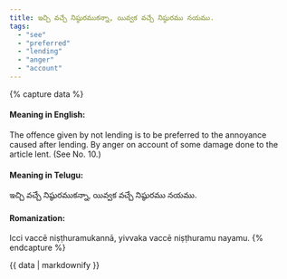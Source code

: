 ```yaml
---
title: ఇచ్చి వచ్చే నిష్ఠురముకన్నా, యివ్వక వచ్చే నిష్ఠురము నయము.
tags:
  - "see"
  - "preferred"
  - "lending"
  - "anger"
  - "account"
---
```


{% capture data %}
#### Meaning in English:
The offence given by not lending is to be preferred to the annoyance caused after lending.
By anger on account of some damage done to the article lent.
(See No. 10.)

#### Meaning in Telugu:
ఇచ్చి వచ్చే నిష్ఠురముకన్నా, యివ్వక వచ్చే నిష్ఠురము నయము.

#### Romanization:
Icci vaccē niṣṭhuramukannā, yivvaka vaccē niṣṭhuramu nayamu.
{% endcapture %}

{{ data | markdownify }}

